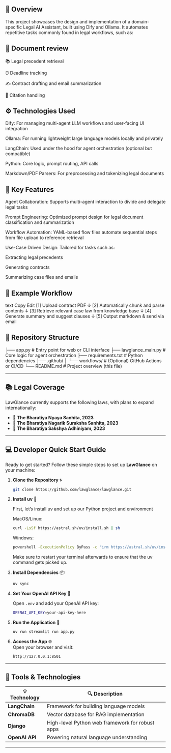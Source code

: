 ## 📌 Overview
This project showcases the design and implementation of a domain-specific Legal AI Assistant, built using Dify and Ollama. It automates repetitive tasks commonly found in legal workflows, such as:

## 📄 Document review

📚 Legal precedent retrieval

⏰ Deadline tracking

✍️ Contract drafting and email summarization

📌 Citation handling

## ⚙️ Technologies Used
Dify: For managing multi-agent LLM workflows and user-facing UI integration

Ollama: For running lightweight large language models locally and privately

LangChain: Used under the hood for agent orchestration (optional but compatible)

Python: Core logic, prompt routing, API calls

Markdown/PDF Parsers: For preprocessing and tokenizing legal documents

## 🧩 Key Features
Agent Collaboration: Supports multi-agent interaction to divide and delegate legal tasks

Prompt Engineering: Optimized prompt design for legal document classification and summarization

Workflow Automation: YAML-based flow files automate sequential steps from file upload to reference retrieval

Use-Case Driven Design: Tailored for tasks such as:

Extracting legal precedents

Generating contracts

Summarizing case files and emails

## 🚀 Example Workflow
text
Copy
Edit
[1] Upload contract PDF
   ↓
[2] Automatically chunk and parse contents
   ↓
[3] Retrieve relevant case law from knowledge base
   ↓
[4] Generate summary and suggest clauses
   ↓
[5] Output markdown & send via email
## 📁 Repository Structure
├── app.py # Entry point for web or CLI interface
├── lawglance_main.py # Core logic for agent orchestration
├── requirements.txt # Python dependencies
├── .github/
│ └── workflows/ # (Optional) GitHub Actions or CI/CD
└── README.md # Project overview (this file)

---

## 📚 **Legal Coverage**

LawGlance currently supports the following laws, with plans to expand internationally:

- 📜 **The Bharatiya Nyaya Sanhita, 2023**
- 🚨 **The Bharatiya Nagarik Suraksha Sanhita, 2023**
- 🧾 **The Bharatiya Sakshya Adhiniyam, 2023**

---

## 💻 **Developer Quick Start Guide**

Ready to get started? Follow these simple steps to set up **LawGlance** on your machine:

1. **Clone the Repository** 🌀
    ```bash
    git clone https://github.com/lawglance/lawglance.git
    ```

2. **Install uv** 📂

    First, let’s install uv and set up our Python project and environment
    
    MacOS/Linux:
      ``` bash 
      curl -LsSf https://astral.sh/uv/install.sh | sh
      ```

    Windows:

      ``` bash 
      powershell -ExecutionPolicy ByPass -c "irm https://astral.sh/uv/install.ps1 | iex"
      ```
    Make sure to restart your terminal afterwards to ensure that the uv command gets picked up.

3. **Install Dependencies** 📦
    ```bash
    uv sync
    ```

4. **Set Your OpenAI API Key** 🔑

   Open `.env` and add your OpenAI API key:
      ```bash
      OPENAI_API_KEY=your-api-key-here
      ```

5. **Run the Application** 🚀
    ```bash
    uv run streamlit run app.py
    ```

6. **Access the App** 🌐  
    Open your browser and visit:  
    ```bash
    http://127.0.0.1:8501
    ```

---

## 🔧 **Tools & Technologies**

| 💡 **Technology**  | 🔍 **Description**                            |
|--------------------|-----------------------------------------------|
| **LangChain**       | Framework for building language models       |
| **ChromaDB**        | Vector database for RAG implementation       |
| **Django**          | High-level Python web framework for robust apps|
| **OpenAI API**      | Powering natural language understanding      |

---

